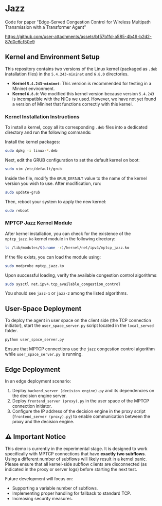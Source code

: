 # Jazz
Code for paper "Edge-Served Congestion Control for Wireless Multipath Transmission with a Transformer Agent"

https://github.com/user-attachments/assets/bf57b1fd-a585-4b49-b2d2-87d0e6cf50e9

## Kernel and Environment Setup

This repository contains two versions of the Linux kernel (packaged as `.deb` installation files) in the `5.4.243-mininet` and `6.8.0` directories.

-   **Kernel `5.4.243-mininet`**: This version is recommended for testing in a Mininet environment.
-   **Kernel `6.8.0`**: We modified this kernel version because version `5.4.243` is incompatible with the NICs we used. However, we have not yet found a version of Mininet that functions correctly with this kernel.

### Kernel Installation Instructions

To install a kernel, copy all its corresponding `.deb` files into a dedicated directory and run the following commands:

Install the kernel packages:
```bash
sudo dpkg -i linux-*.deb
```

Next, edit the GRUB configuration to set the default kernel on boot:
```bash
sudo vim /etc/default/grub
```
Inside the file, modify the `GRUB_DEFAULT` value to the name of the kernel version you wish to use. After modification, run:
```bash
sudo update-grub
```
Then, reboot your system to apply the new kernel:
```bash
sudo reboot
```

### MPTCP Jazz Kernel Module

After kernel installation, you can check for the existence of the `mptcp_jazz.ko` kernel module in the following directory:

```bash
ls /lib/modules/$(uname -r)/kernel/net/ipv4/mptcp_jazz.ko
```

If the file exists, you can load the module using:

```bash
sudo modprobe mptcp_jazz.ko
```

Upon successful loading, verify the available congestion control algorithms:

```bash
sudo sysctl net.ipv4.tcp_available_congestion_control
```
You should see `jazz-1` or `jazz-2` among the listed algorithms.

## User-Space Deployment

To deploy the agent in user space on the client side (the TCP connection initiator), start the `user_space_server.py` script located in the `local_served` folder.
```bash
python user_space_server.py
```
Ensure that MPTCP connections use the `jazz` congestion control algorithm while `user_space_server.py` is running.

## Edge Deployment

In an edge deployment scenario:

1.  Deploy `backend_server (decision engine).py` and its dependencies on the decision engine server.
2.  Deploy `frontend_server (proxy).py` in the user space of the MPTCP connection initiator.
3.  Configure the IP address of the decision engine in the proxy script (`frontend_server (proxy).py`) to enable communication between the proxy and the decision engine.

## ⚠️ Important Notice

This demo is currently in the experimental stage. It is designed to work specifically with MPTCP connections that have **exactly two subflows**. Using a different number of subflows will likely result in a kernel panic. Please ensure that all kernel-side subflow clients are disconnected (as indicated in the proxy or server logs) before starting the next test.

Future development will focus on:
-   Supporting a variable number of subflows.
-   Implementing proper handling for fallback to standard TCP.
-   Increasing security measures.
